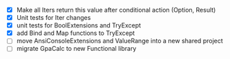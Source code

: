 - [x] Make all Iters return this value after conditional action (Option, Result) 
- [x] Unit tests for Iter changes
- [x] unit tests for BoolExtensions and TryExcept
- [x] add Bind and Map functions to TryExcept
- [ ] move AnsiConsoleExtensions and ValueRange into a new shared project
- [ ] migrate GpaCalc to new Functional library
